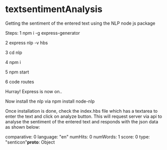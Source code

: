 # textsentimentAnalysis
Getting the sentiment of the entered text using the NLP node js package

Steps:
1 npm i -g express-generator

2 express nlp -v hbs

3 cd nlp

4 npm i

5 npm start

6 code routes

Hurray! Express is now on..

Now install the nlp via  npm install node-nlp

Once installation is done, check the index.hbs file which has a textarea to enter the text and click on analyze button. This will request server via api to analyse the sentiment of the entered text and responds with the json data as shown below:

comparative: 0 language: "en" numHits: 0 numWords: 1 score: 0 type: "senticon"__proto__: Object
